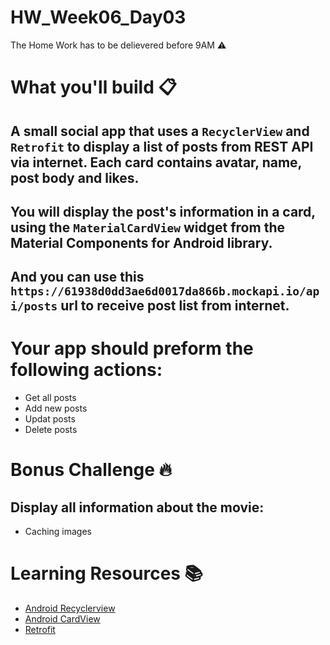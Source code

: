 # HW_Week06_Day03
The Home Work has to be delievered before 9AM ⚠️
# What you'll build 📋
## A small social app that uses a `RecyclerView` and `Retrofit` to display a list of posts from REST API  via internet. Each card contains avatar, name, post body and likes.

## You will display the post's information in a card, using the `MaterialCardView` widget from the Material Components for Android library.
## And you can use this `https://61938d0dd3ae6d0017da866b.mockapi.io/api/posts` url to receive post list from internet.
# Your app should preform the following actions:
- Get all posts
- Add new posts
- Updat posts
- Delete posts


# Bonus Challenge 🔥
## Display all information about the movie:
- Caching images


# Learning Resources  📚
* [Android Recyclerview](https://developer.android.com/guide/topics/ui/layout/recyclerview)
* [Android CardView](https://developer.android.com/guide/topics/ui/layout/cardview)
* [Retrofit](https://square.github.io/retrofit/)
